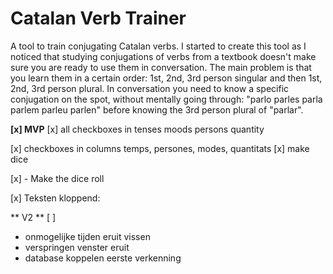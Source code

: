 # Catalan Verb Trainer
A tool to train conjugating Catalan verbs.
I started to create this tool as I noticed that studying conjugations of verbs from a textbook doesn't make sure you are ready to use them in conversation.
The main problem is that you learn them in a certain order: 1st, 2nd, 3rd person singular and then 1st, 2nd, 3rd person plural.
In conversation you need to know a specific conjugation on the spot, without mentally going through: "parlo parles parla parlem parleu parlen" before knowing the 3rd person plural of "parlar".


**[x] MVP**
[x] all checkboxes in
	tenses
	moods
	persons
	quantity
	
 [x] checkboxes in columns
	 temps, persones, modes, quantitats
 [x] make dice

 [x]  - Make the dice roll

 [x] Teksten kloppend: 

** V2 **
[ ]
- onmogelijke tijden eruit vissen
- verspringen venster eruit
- database koppelen eerste verkenning
